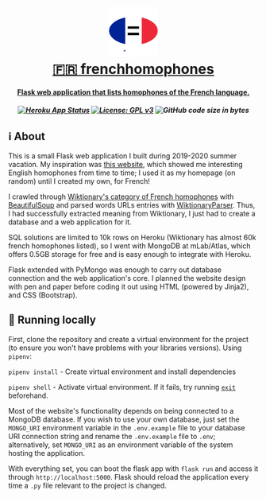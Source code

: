 <h1 align="center">
  	<a href="https://frenchhomophones.herokuapp.com/">
		<img src=".github/FrenchHomophonesIcon.png" width=20%">
		<br/>
	 	🇫🇷 frenchhomophones
</h1>

<h4 align="center">
	Flask web application that lists homophones of the French language.
</h4>

<h5 align="center">

[![Heroku App Status](https://heroku-shields.herokuapp.com/frenchhomophones)](https://inmetbot.herokuapp.com) [![License: GPL v3](https://img.shields.io/badge/License-GPLv3-orange.svg)](https://www.gnu.org/licenses/gpl-3.0) ![GitHub code size in bytes](https://img.shields.io/github/repo-size/atilioa/frenchhomophones)

</h5>

## ℹ About

This is a small Flask web application I built during 2019-2020 summer vacation.
My inspiration was <a href="https://www.homophone.com/">this website</a>, which showed me interesting English homophones from time to time; I used it as my homepage (on random) until I created my own, for French!

I crawled through <a href ="https://en.wiktionary.org/w/index.php?title=Category:French_terms_with_homophones">Wiktionary's category of French homophones</a> with <a href="https://pypi.org/project/beautifulsoup4/">BeautifulSoup</a> and parsed words URLs entries with <a href="https://pypi.org/project/wiktionaryparser/">WiktionaryParser</a>. Thus, I had successfully extracted meaning from Wiktionary, I just had to create a database and a web application for it.

SQL solutions are limited to 10k rows on Heroku (Wiktionary has almost 60k french homophones listed), so I went with MongoDB at mLab/Atlas, which offers 0.5GB storage for free and is easy enough to integrate with Heroku.

Flask extended with PyMongo was enough to carry out database connection and the web application's core. I planned the website design with pen and paper before coding it out using HTML (powered by Jinja2), and CSS (Bootstrap).

## 🏡 Running locally

First, clone the repository and create a virtual environment for the project (to ensure you won't have problems with your libraries versions). Using `pipenv`:

`pipenv install` - Create virtual environment and install dependencies

`pipenv shell` - Activate virtual environment. If it fails, try running [`exit`](https://stackoverflow.com/questions/58394338/using-pipenv-shell-after-pipenv-install-yields-shell-for-unknown-virtual-en) beforehand.

Most of the website's functionality depends on being connected to a MongoDB database. If you wish to use your own database, just set the `MONGO_URI` environment variable in the `.env.example` file to your database URI connection string and rename the `.env.example` file to `.env`; alternatively, set `MONGO_URI` as an environment variable of the system hosting the application.

With everything set, you can boot the flask app with `flask run` and access it through `http://localhost:5000`. Flask should reload the application every time a `.py` file relevant to the project is changed.
